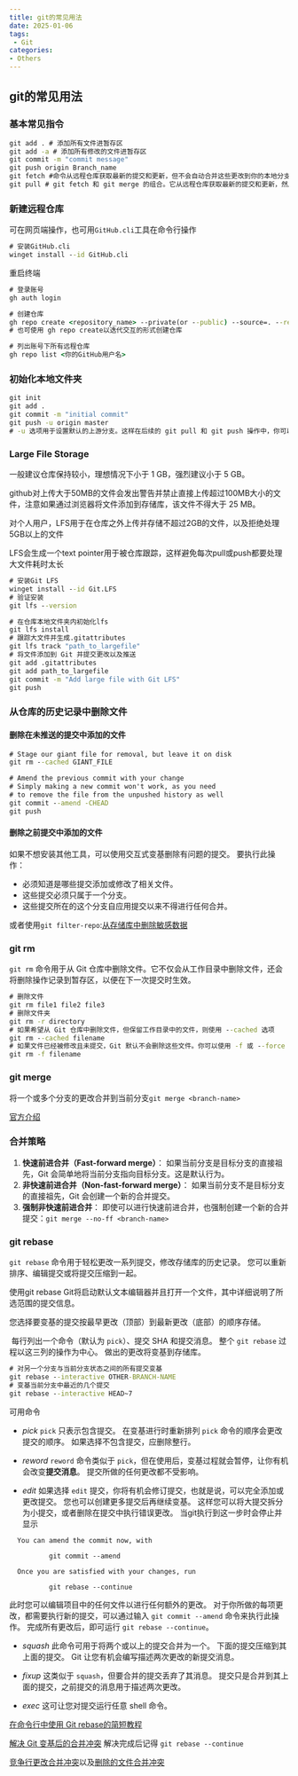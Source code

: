 ```yaml
---
title: git的常见用法
date: 2025-01-06
tags:
 - Git
categories:
- Others  
---
```


## git的常见用法

### 基本常见指令

```cmd
git add . # 添加所有文件进暂存区
git add -a # 添加所有修改的文件进暂存区
git commit -m "commit message"
git push origin Branch_name
git fetch #命令从远程仓库获取最新的提交和更新，但不会自动合并这些更改到你的本地分支。它只是更新你的本地远程跟踪分支（例如 origin/main），你需要手动合并这些更改。
git pull # git fetch 和 git merge 的组合。它从远程仓库获取最新的提交和更新，然后自动将这些更改合并到你的当前分支。
```

### 新建远程仓库

可在网页端操作，也可用`GitHub.cli`工具在命令行操作

```cmd
# 安装GitHub.cli
winget install --id GitHub.cli
```

重启终端

```cmd
# 登录账号
gh auth login

# 创建仓库
gh repo create <repository_name> --private(or --public) --source=. --remote=origin
# 也可使用 gh repo create以迭代交互的形式创建仓库

# 列出账号下所有远程仓库
gh repo list <你的GitHub用户名>
```

### 初始化本地文件夹

```cmd
git init
git add .
git commit -m "initial commit"
git push -u origin master
# -u 选项用于设置默认的上游分支。这样在后续的 git pull 和 git push 操作中，你可以省略远程分支的名称。即，直接使用git push/pull即可。
```

### Large File Storage

一般建议仓库保持较小，理想情况下小于 1 GB，强烈建议小于 5 GB。

github对上传大于50MB的文件会发出警告并禁止直接上传超过100MB大小的文件，注意如果通过浏览器将文件添加到存储库，该文件不得大于 25 MB。

对个人用户，LFS用于在仓库之外上传并存储不超过2GB的文件，以及拒绝处理5GB以上的文件

LFS会生成一个text pointer用于被仓库跟踪，这样避免每次pull或push都要处理大文件耗时太长

```cmd
# 安装Git LFS
winget install --id Git.LFS
# 验证安装
git lfs --version

# 在仓库本地文件夹内初始化lfs
git lfs install
# 跟踪大文件并生成.gitattributes
git lfs track "path_to_largefile"
# 将文件添加到 Git 并提交更改以及推送
git add .gitattributes
git add path_to_largefile
git commit -m "Add large file with Git LFS"
git push
```

### 从仓库的历史记录中删除文件

#### 删除在未推送的提交中添加的文件

```cmd
# Stage our giant file for removal, but leave it on disk
git rm --cached GIANT_FILE

# Amend the previous commit with your change
# Simply making a new commit won't work, as you need
# to remove the file from the unpushed history as well
git commit --amend -CHEAD
git push
```

#### 删除之前提交中添加的文件

如果不想安装其他工具，可以使用交互式变基删除有问题的提交。 要执行此操作：

- 必须知道是哪些提交添加或修改了相关文件。
- 这些提交必须只属于一个分支。
- 这些提交所在的这个分支自应用提交以来不得进行任何合并。

或者使用`git filter-repo`:[从存储库中删除敏感数据](https://docs.github.com/zh/authentication/keeping-your-account-and-data-secure/removing-sensitive-data-from-a-repository)

### git rm

`git rm` 命令用于从 Git 仓库中删除文件。它不仅会从工作目录中删除文件，还会将删除操作记录到暂存区，以便在下一次提交时生效。

```cmd
# 删除文件
git rm file1 file2 file3
# 删除文件夹
git rm -r directory
# 如果希望从 Git 仓库中删除文件，但保留工作目录中的文件，则使用 --cached 选项
git rm --cached filename
# 如果文件已经被修改且未提交，Git 默认不会删除这些文件。你可以使用 -f 或 --force 选项强制删除这些文件
git rm -f filename
```

### git merge

将一个或多个分支的更改合并到当前分支`git merge <branch-name>`

[官方介绍](https://git-scm.com/docs/git-merge/zh_HANS-CN)

### 合并策略

1. **快速前进合并（Fast-forward merge）**： 如果当前分支是目标分支的直接祖先，Git 会简单地将当前分支指向目标分支。这是默认行为。
2. **非快速前进合并（Non-fast-forward merge）**： 如果当前分支不是目标分支的直接祖先，Git 会创建一个新的合并提交。
3. **强制非快速前进合并**： 即使可以进行快速前进合并，也强制创建一个新的合并提交：`git merge --no-ff <branch-name>`

### git rebase

`git rebase` 命令用于轻松更改一系列提交，修改存储库的历史记录。 您可以重新排序、编辑提交或将提交压缩到一起。

使用git rebase Git将启动默认文本编辑器并且打开一个文件，其中详细说明了所选范围的提交信息。

​	您选择要变基的提交按最早更改（顶部）到最新更改（底部）的顺序存储。

​	每行列出一个命令（默认为 `pick`）、提交 SHA 和提交消息。 整个 `git rebase` 过程以这三列的操作为中心。 做出的更改将变基到存储库。

```cmd
# 对另一个分支与当前分支状态之间的所有提交变基
git rebase --interactive OTHER-BRANCH-NAME
# 变基当前分支中最近的几个提交
git rebase --interactive HEAD~7
```

可用命令

- *pick*  `pick` 只表示包含提交。 在变基进行时重新排列 `pick` 命令的顺序会更改提交的顺序。 如果选择不包含提交，应删除整行。

- *reword*  `reword` 命令类似于 `pick`，但在使用后，变基过程就会暂停，让你有机会改变**提交消息**。 提交所做的任何更改都不受影响。

- *edit*  如果选择 `edit` 提交，你将有机会修订提交，也就是说，可以完全添加或更改提交。 您也可以创建更多提交后再继续变基。 这样您可以将大提交拆分为小提交，或者删除在提交中执行错误更改。 当git执行到这一步时会停止并显示

```shell
  You can amend the commit now, with
  
          git commit --amend
  
  Once you are satisfied with your changes, run
  
          git rebase --continue
```

此时您可以编辑项目中的任何文件以进行任何额外的更改。 对于你所做的每项更改，都需要执行新的提交，可以通过输入 `git commit --amend` 命令来执行此操作。 完成所有更改后，即可运行 `git rebase --continue`。

- *squash*  此命令可用于将两个或以上的提交合并为一个。 下面的提交压缩到其上面的提交。 Git 让您有机会编写描述两次更改的新提交消息。

- *fixup* 这类似于 `squash`，但要合并的提交丢弃了其消息。 提交只是合并到其上面的提交，之前提交的消息用于描述两次更改。

- *exec* 这可让您对提交运行任意 shell 命令。 

[在命令行中使用 Git rebase的简短教程](https://docs.github.com/zh/get-started/using-git/using-git-rebase-on-the-command-line)

[解决 Git 变基后的合并冲突](https://docs.github.com/zh/get-started/using-git/resolving-merge-conflicts-after-a-git-rebase) 解决完成后记得 `git rebase --continue`

[竞争行更改合并冲突](https://docs.github.com/zh/pull-requests/collaborating-with-pull-requests/addressing-merge-conflicts/resolving-a-merge-conflict-using-the-command-line#competing-line-change-merge-conflicts)以及[删除的文件合并冲突](https://docs.github.com/zh/pull-requests/collaborating-with-pull-requests/addressing-merge-conflicts/resolving-a-merge-conflict-using-the-command-line#removed-file-merge-conflicts)